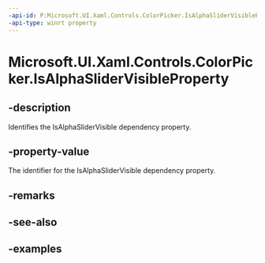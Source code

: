 ```yaml
---
-api-id: P:Microsoft.UI.Xaml.Controls.ColorPicker.IsAlphaSliderVisibleProperty
-api-type: winrt property
---
```


<!-- Property syntax.
public DependencyProperty IsAlphaSliderVisibleProperty { get; }
-->

# Microsoft.UI.Xaml.Controls.ColorPicker.IsAlphaSliderVisibleProperty

## -description

Identifies the IsAlphaSliderVisible dependency property.

## -property-value

The identifier for the IsAlphaSliderVisible dependency property.

## -remarks

## -see-also

## -examples

